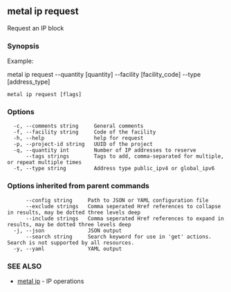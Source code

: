 ## metal ip request

Request an IP block

### Synopsis

Example:

metal ip request --quantity [quantity] --facility [facility_code] --type [address_type]

	

```
metal ip request [flags]
```

### Options

```
  -c, --comments string     General comments
  -f, --facility string     Code of the facility
  -h, --help                help for request
  -p, --project-id string   UUID of the project
  -q, --quantity int        Number of IP addresses to reserve
      --tags strings        Tags to add, comma-separated for multiple, or repeat multiple times
  -t, --type string         Address type public_ipv4 or global_ipv6
```

### Options inherited from parent commands

```
      --config string     Path to JSON or YAML configuration file
      --exclude strings   Comma seperated Href references to collapse in results, may be dotted three levels deep
      --include strings   Comma seperated Href references to expand in results, may be dotted three levels deep
  -j, --json              JSON output
      --search string     Search keyword for use in 'get' actions. Search is not supported by all resources.
  -y, --yaml              YAML output
```

### SEE ALSO

* [metal ip](metal_ip.md)	 - IP operations


